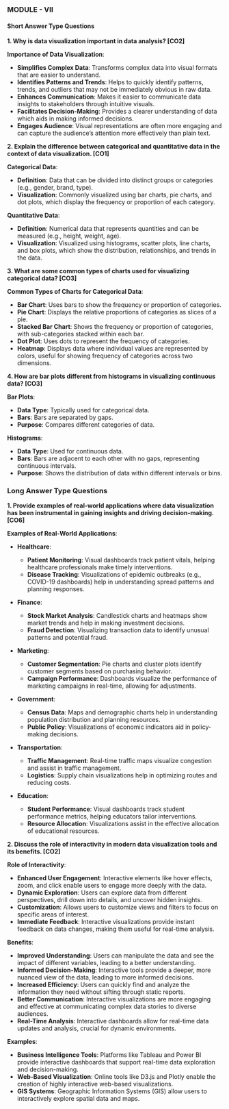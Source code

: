 ### MODULE - VII

#### Short Answer Type Questions

**1. Why is data visualization important in data analysis? [CO2]**

**Importance of Data Visualization**:
- **Simplifies Complex Data**: Transforms complex data into visual formats that are easier to understand.
- **Identifies Patterns and Trends**: Helps to quickly identify patterns, trends, and outliers that may not be immediately obvious in raw data.
- **Enhances Communication**: Makes it easier to communicate data insights to stakeholders through intuitive visuals.
- **Facilitates Decision-Making**: Provides a clearer understanding of data which aids in making informed decisions.
- **Engages Audience**: Visual representations are often more engaging and can capture the audience’s attention more effectively than plain text.

**2. Explain the difference between categorical and quantitative data in the context of data visualization. [CO1]**

**Categorical Data**:
- **Definition**: Data that can be divided into distinct groups or categories (e.g., gender, brand, type).
- **Visualization**: Commonly visualized using bar charts, pie charts, and dot plots, which display the frequency or proportion of each category.

**Quantitative Data**:
- **Definition**: Numerical data that represents quantities and can be measured (e.g., height, weight, age).
- **Visualization**: Visualized using histograms, scatter plots, line charts, and box plots, which show the distribution, relationships, and trends in the data.

**3. What are some common types of charts used for visualizing categorical data? [CO3]**

**Common Types of Charts for Categorical Data**:
- **Bar Chart**: Uses bars to show the frequency or proportion of categories.
- **Pie Chart**: Displays the relative proportions of categories as slices of a pie.
- **Stacked Bar Chart**: Shows the frequency or proportion of categories, with sub-categories stacked within each bar.
- **Dot Plot**: Uses dots to represent the frequency of categories.
- **Heatmap**: Displays data where individual values are represented by colors, useful for showing frequency of categories across two dimensions.

**4. How are bar plots different from histograms in visualizing continuous data? [CO3]**

**Bar Plots**:
- **Data Type**: Typically used for categorical data.
- **Bars**: Bars are separated by gaps.
- **Purpose**: Compares different categories of data.

**Histograms**:
- **Data Type**: Used for continuous data.
- **Bars**: Bars are adjacent to each other with no gaps, representing continuous intervals.
- **Purpose**: Shows the distribution of data within different intervals or bins.

### Long Answer Type Questions

**1. Provide examples of real-world applications where data visualization has been instrumental in gaining insights and driving decision-making. [CO6]**

**Examples of Real-World Applications**:
- **Healthcare**:
  - **Patient Monitoring**: Visual dashboards track patient vitals, helping healthcare professionals make timely interventions.
  - **Disease Tracking**: Visualizations of epidemic outbreaks (e.g., COVID-19 dashboards) help in understanding spread patterns and planning responses.

- **Finance**:
  - **Stock Market Analysis**: Candlestick charts and heatmaps show market trends and help in making investment decisions.
  - **Fraud Detection**: Visualizing transaction data to identify unusual patterns and potential fraud.

- **Marketing**:
  - **Customer Segmentation**: Pie charts and cluster plots identify customer segments based on purchasing behavior.
  - **Campaign Performance**: Dashboards visualize the performance of marketing campaigns in real-time, allowing for adjustments.

- **Government**:
  - **Census Data**: Maps and demographic charts help in understanding population distribution and planning resources.
  - **Public Policy**: Visualizations of economic indicators aid in policy-making decisions.

- **Transportation**:
  - **Traffic Management**: Real-time traffic maps visualize congestion and assist in traffic management.
  - **Logistics**: Supply chain visualizations help in optimizing routes and reducing costs.

- **Education**:
  - **Student Performance**: Visual dashboards track student performance metrics, helping educators tailor interventions.
  - **Resource Allocation**: Visualizations assist in the effective allocation of educational resources.

**2. Discuss the role of interactivity in modern data visualization tools and its benefits. [CO2]**

**Role of Interactivity**:
- **Enhanced User Engagement**: Interactive elements like hover effects, zoom, and click enable users to engage more deeply with the data.
- **Dynamic Exploration**: Users can explore data from different perspectives, drill down into details, and uncover hidden insights.
- **Customization**: Allows users to customize views and filters to focus on specific areas of interest.
- **Immediate Feedback**: Interactive visualizations provide instant feedback on data changes, making them useful for real-time analysis.

**Benefits**:
- **Improved Understanding**: Users can manipulate the data and see the impact of different variables, leading to a better understanding.
- **Informed Decision-Making**: Interactive tools provide a deeper, more nuanced view of the data, leading to more informed decisions.
- **Increased Efficiency**: Users can quickly find and analyze the information they need without sifting through static reports.
- **Better Communication**: Interactive visualizations are more engaging and effective at communicating complex data stories to diverse audiences.
- **Real-Time Analysis**: Interactive dashboards allow for real-time data updates and analysis, crucial for dynamic environments.

**Examples**:
- **Business Intelligence Tools**: Platforms like Tableau and Power BI provide interactive dashboards that support real-time data exploration and decision-making.
- **Web-Based Visualization**: Online tools like D3.js and Plotly enable the creation of highly interactive web-based visualizations.
- **GIS Systems**: Geographic Information Systems (GIS) allow users to interactively explore spatial data and maps.